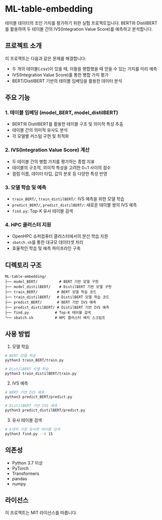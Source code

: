 # ML-table-embedding

테이블 데이터의 조인 가치를 평가하기 위한 실험 프로젝트입니다. BERT와 DistilBERT를 활용하여 두 테이블 간의 IVS(Integration Value Score)를 예측하고 분석합니다.

## 프로젝트 소개

이 프로젝트는 다음과 같은 문제를 해결합니다:

- 두 개의 테이블(.csv)이 있을 때, 이들을 병합했을 때 얻을 수 있는 가치를 미리 예측
- IVS(Integration Value Score)를 통한 병합 가치 평가
- BERT/DistilBERT 기반의 테이블 임베딩을 활용한 데이터 분석

## 주요 기능

### 1. 테이블 임베딩 (model_BERT, model_distilBERT)

- BERT와 DistilBERT를 활용한 테이블 구조 및 의미적 특성 추출
- 테이블 간의 의미적 유사도 분석
- 각 모델별 커스텀 구현 및 최적화

### 2. IVS(Integration Value Score) 계산

- 두 테이블 간의 병합 가치를 평가하는 종합 지표
- 테이블의 구조적, 의미적 특성을 고려한 0~1 사이의 점수
- 컬럼 이름, 데이터 타입, 값의 분포 등 다양한 특성 반영

### 3. 모델 학습 및 예측

- `train_BERT/`, `train_distilBERT/`: IVS 예측을 위한 모델 학습
- `predict_BERT/`, `predict_distilBERT/`: 새로운 테이블 쌍의 IVS 예측
- `find.py`: Top-K 유사 테이블 검색

### 4. HPC 클러스터 지원

- OpenHPC 슈퍼컴퓨터 클러스터에서의 분산 학습 지원
- `sbatch.sh`를 통한 대규모 데이터셋 처리
- 효율적인 학습 및 예측 파이프라인 구축

## 디렉토리 구조

```
ML-table-embedding/
├── model_BERT/          # BERT 기반 모델 구현
├── model_distilBERT/    # DistilBERT 기반 모델 구현
├── train_BERT/         # BERT 모델 학습 코드
├── train_distilBERT/   # DistilBERT 모델 학습 코드
├── predict_BERT/       # BERT 기반 IVS 예측
├── predict_distilBERT/ # DistilBERT 기반 IVS 예측
├── find.py            # Top-K 테이블 검색
└── sbatch.sh          # HPC 클러스터 배치 스크립트
```

## 사용 방법

1. 모델 학습

```bash
# BERT 모델 학습
python3 train_BERT/train.py

# DistilBERT 모델 학습
python3 train_distilBERT/train.py
```

2. IVS 예측

```bash
# BERT 기반 IVS 예측
python3 predict_BERT/predict.py

# DistilBERT 기반 IVS 예측
python3 predict_distilBERT/predict.py
```

3. 유사 테이블 검색

```bash
# k개의 가장 유사한 테이블 검색
python3 find.py --k 15
```

## 의존성

- Python 3.7 이상
- PyTorch
- Transformers
- pandas
- numpy

## 라이선스

이 프로젝트는 MIT 라이선스를 따릅니다.
